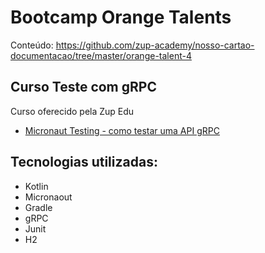 # Bootcamp Orange Talents 

Conteúdo: https://github.com/zup-academy/nosso-cartao-documentacao/tree/master/orange-talent-4

## Curso Teste com gRPC

Curso oferecido pela Zup Edu

- [Micronaut Testing - como testar uma API gRPC](https://www.youtube.com/watch?v=mq3UYOQ9FqE)

## Tecnologias utilizadas:
- Kotlin
- Micronaout
- Gradle
- gRPC
- Junit
- H2
